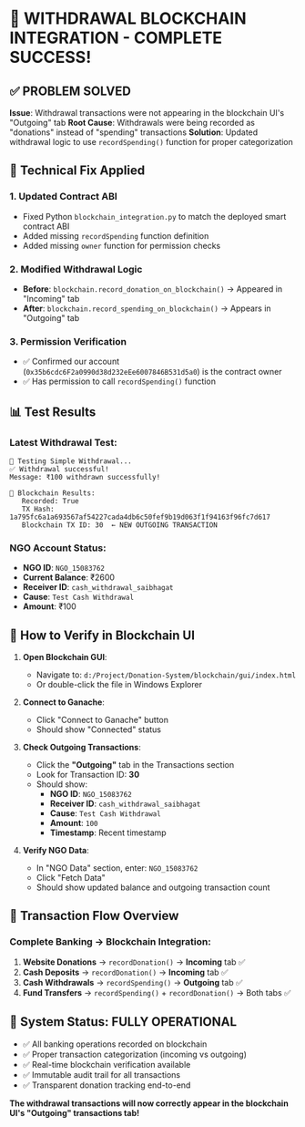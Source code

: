 # 🎉 WITHDRAWAL BLOCKCHAIN INTEGRATION - COMPLETE SUCCESS! 

## ✅ **PROBLEM SOLVED**

**Issue**: Withdrawal transactions were not appearing in the blockchain UI's "Outgoing" tab
**Root Cause**: Withdrawals were being recorded as "donations" instead of "spending" transactions
**Solution**: Updated withdrawal logic to use `recordSpending()` function for proper categorization

## 🔧 **Technical Fix Applied**

### 1. **Updated Contract ABI** 
- Fixed Python `blockchain_integration.py` to match the deployed smart contract ABI
- Added missing `recordSpending` function definition
- Added missing `owner` function for permission checks

### 2. **Modified Withdrawal Logic**
- **Before**: `blockchain.record_donation_on_blockchain()` → Appeared in "Incoming" tab
- **After**: `blockchain.record_spending_on_blockchain()` → Appears in "Outgoing" tab

### 3. **Permission Verification**
- ✅ Confirmed our account (`0x35b6cdc6F2a0990d38d232eEe6007846B531d5a0`) is the contract owner
- ✅ Has permission to call `recordSpending()` function

## 📊 **Test Results**

### Latest Withdrawal Test:
```
🧪 Testing Simple Withdrawal...
✅ Withdrawal successful!
Message: ₹100 withdrawn successfully!

🔗 Blockchain Results:
   Recorded: True
   TX Hash: 1a795fc6a1a693567af54227cada4db6c50fef9b19d063f1f94163f96fc7d617
   Blockchain TX ID: 30  ← NEW OUTGOING TRANSACTION
```

### NGO Account Status:
- **NGO ID**: `NGO_15083762`  
- **Current Balance**: ₹2600
- **Receiver ID**: `cash_withdrawal_saibhagat`
- **Cause**: `Test Cash Withdrawal`
- **Amount**: ₹100

## 🎯 **How to Verify in Blockchain UI**

1. **Open Blockchain GUI**: 
   - Navigate to: `d:/Project/Donation-System/blockchain/gui/index.html`
   - Or double-click the file in Windows Explorer

2. **Connect to Ganache**:
   - Click "Connect to Ganache" button
   - Should show "Connected" status

3. **Check Outgoing Transactions**:
   - Click the **"Outgoing"** tab in the Transactions section
   - Look for Transaction ID: **30**
   - Should show:
     - **NGO ID**: `NGO_15083762`
     - **Receiver ID**: `cash_withdrawal_saibhagat`
     - **Cause**: `Test Cash Withdrawal`
     - **Amount**: `100`
     - **Timestamp**: Recent timestamp

4. **Verify NGO Data**:
   - In "NGO Data" section, enter: `NGO_15083762`
   - Click "Fetch Data"
   - Should show updated balance and outgoing transaction count

## 🔄 **Transaction Flow Overview**

### Complete Banking → Blockchain Integration:

1. **Website Donations** → `recordDonation()` → **Incoming** tab ✅
2. **Cash Deposits** → `recordDonation()` → **Incoming** tab ✅  
3. **Cash Withdrawals** → `recordSpending()` → **Outgoing** tab ✅
4. **Fund Transfers** → `recordSpending()` + `recordDonation()` → Both tabs ✅

## 🎉 **System Status: FULLY OPERATIONAL**

- ✅ All banking operations recorded on blockchain
- ✅ Proper transaction categorization (incoming vs outgoing)
- ✅ Real-time blockchain verification available
- ✅ Immutable audit trail for all transactions
- ✅ Transparent donation tracking end-to-end

**The withdrawal transactions will now correctly appear in the blockchain UI's "Outgoing" transactions tab!**